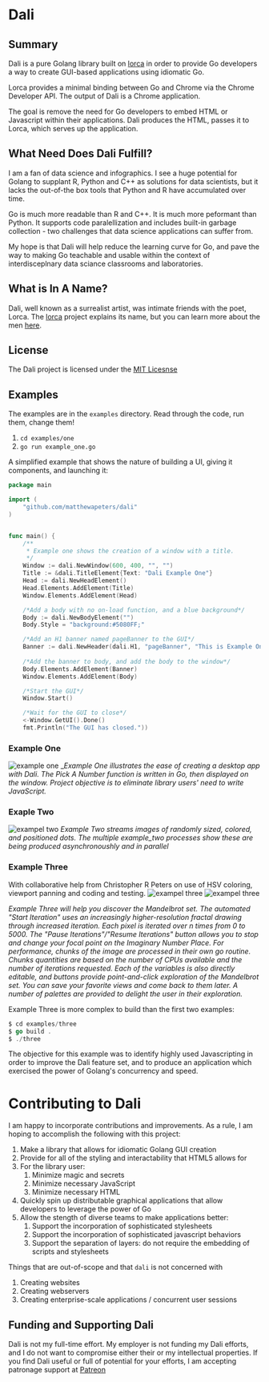 # Dali #  


## Summary ##  
Dali is a pure Golang library built on [lorca](http://github.com/zserge/lorca) in order to provide Go developers a way to create GUI-based applications using idiomatic Go.

Lorca provides a minimal binding between Go and Chrome via the Chrome Developer API.  The output of Dali is a Chrome application.  

The goal is remove the need for Go developers to embed HTML or Javascript within their applications.  Dali produces the HTML, passes it to Lorca, which serves up the application.

## What Need Does Dali Fulfill? ##  
I am a fan of data science and infographics.  I see a huge potential for Golang to supplant R, Python and C++ as solutions for data scientists, but it lacks the out-of-the box tools that Python and R have accumulated over time.

Go is much more readable than R and C++.  It is much more peformant than Python.  It supports code paralellization and includes built-in garbage collection - two challenges that data science applications can suffer from.

My hope is that Dali will help reduce the learning curve for Go, and pave the way to making Go teachable and usable within the context of interdisceplnary data sciance classrooms and laboratories.

## What is In A Name? ##
Dali, well known as a surrealist artist, was intimate friends with the poet, Lorca.  The [lorca](http://github.com/zserge/lorca) project explains its name, but you can learn more about the men [here](https://art-sheep.com/federico-garcia-lorca-and-salvador-dali-a-pure-friendship-or-a-great-romantic-affair/).

## License ##
The Dali project is licensed under the [MIT Licesnse](http://github.com/matthewapeters/dali/LICENSE)

## Examples ##

The examples are in the `examples` directory.   Read through the code, run them, change them!

1. `cd examples/one`
1. `go run example_one.go`


A simplified example that shows the nature of building a UI, giving it components, and launching it:  
```go
package main

import (
	"github.com/matthewapeters/dali"
)


func main() {
	/**
	 * Example one shows the creation of a window with a title.
	 */
	Window := dali.NewWindow(600, 400, "", "")
	Title := &dali.TitleElement{Text: "Dali Example One"}
	Head := dali.NewHeadElement()
	Head.Elements.AddElement(Title)
	Window.Elements.AddElement(Head)

	/*Add a body with no on-load function, and a blue background*/
	Body := dali.NewBodyElement("")
	Body.Style = "background:#5080FF;"

	/*Add an H1 banner named pageBanner to the GUI*/
	Banner := dali.NewHeader(dali.H1, "pageBanner", "This is Example One")
 
    /*Add the banner to body, and add the body to the window*/
    Body.Elements.AddElement(Banner)
	Window.Elements.AddElement(Body)

	/*Start the GUI*/
	Window.Start()

	/*Wait for the GUI to close*/
	<-Window.GetUI().Done()
	fmt.Println("The GUI has closed."))
```
### Example One ###  
![example one](./docs/example_one.png)
__Example One illustrates the ease of creating a desktop app with Dali.  The Pick A Number function is written in Go, then displayed on the window.  Project objective is to eliminate library users' need to write JavaScript._


### Exaple Two ### 

![exampel two](./docs/example_two.png)
_Example Two streams images of randomly sized, colored, and positioned dots.  The multiple example_two processes show these are being produced asynchronoushly and in parallel_


### Example Three ###  
With collaborative help from Christopher R Peters on use of HSV coloring, viewport panning and coding and testing.
![exampel three](./docs/example_three.png)
![exampel three](./docs/example_threeb.png)

_Example Three will help you discover the Mandelbrot set. The automated "Start Iteration" uses an increasingly higher-resolution fractal drawing through increased iteration. Each pixel is iterated over n times from 0 to 5000.  The "Pause Iterations"/"Resume Iterations" button allows you to stop and change your focal point on the Imaginary Number Place.  For performance, chunks of the image are processed in their own go routine.  Chunks quantities are based on the number of CPUs available and the number of iterations requested.  Each of the variables is also directly editable, and buttons provide point-and-click exploration of the Mandelbrot set.  You can save your favorite views and come back to them later.  A number of palettes are provided to delight the user in their exploration._

Example Three is more complex to build than the first two examples:

```go
$ cd examples/three
$ go build .
$ ./three
```
The objective for this example was to identify highly used Javascripting in order to improve the Dali feature set, and to produce an application which exercised the power of Golang's concurrency and speed.

# Contributing to Dali #  

I am happy to incorporate contributions and improvements.  As a rule, I am hoping to accomplish the following with this project:

1. Make a library that allows for idiomatic Golang GUI creation
1. Provide for all of the styling and interactability that HTML5 allows for
1. For the library user:  
   1. Minimize magic and secrets 
   1. Minimize necessary JavaScript
   1. Minimize necessary HTML
1. Quickly spin up distributable graphical applications that allow developers to leverage the power of Go
1. Allow the stength of diverse teams to make applications better:
   1. Support the incorporation of sophisticated stylesheets
   1. Support the incorporation of sophisticated javascript behaviors 
   1. Support the separation of layers: do not require the embedding of scripts and stylesheets

Things that are out-of-scope and that `dali` is not concerned with
1. Creating websites 
1. Creating webservers
1. Creating enterprise-scale applications / concurrent user sessions


## Funding and Supporting Dali ##
Dali is not my full-time effort.  My employer is not funding my Dali efforts, and I do not want to compromise either their or my intellectual properties.  If you find Dali useful or full of potential for your efforts, I am accepting patronage support at [Patreon](https://www.patreon.com/matthewapeters)